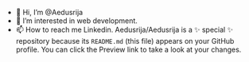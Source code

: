 - 👋 Hi, I’m @Aedusrija
- 👀 I’m interested in  web development.
- 📫 How to reach me Linkedin.
Aedusrija/Aedusrija is a ✨ special ✨ repository because its `README.md` (this file) appears on your GitHub profile.
You can click the Preview link to take a look at your changes.
